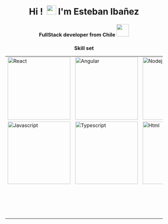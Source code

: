 <h1 align="center">Hi !<img src="https://media.giphy.com/media/hvRJCLFzcasrR4ia7z/giphy.gif" width="12"><img src="https://emojis.slackmojis.com/emojis/images/1531849430/4246/blob-sunglasses.gif?1531849430" width="30"/>  I'm Esteban Ibañez</h1>
<h3 align="center">FullStack developer from Chile <img src="https://media.giphy.com/media/J2awouDsf23R2vo2p5/giphy.gif" width="40" height="40" frameBorder="0"/> </h3>


<p align="center">

 
    
<h3 align="center">Skill set</h3>
<table>
  <tr> 
    <td><img src="https://cdn.iconscout.com/icon/free/png-128/react-1175109.png" alt="React" width="200"></td>
    <td><img src="https://cdn.iconscout.com/icon/free/png-256/angular-3-226070.png" alt="Angular" width="200"></td>
    <td><img src="https://cdn.iconscout.com/icon/free/png-128/nodejs-2-226035.png" alt="Nodejs" width="200"></td>
    <td><img src="https://cdn.iconscout.com/icon/free/png-128/mongodb-4-1175139.png" alt="Mongodb" width="200"></td>
    <td><img src="https://cdn.iconscout.com/icon/free/png-128/mysql-4-226026.png" alt="Mysql" width="200"></td>
    <td><img src="https://cdn.iconscout.com/icon/free/png-256/graphql-3521468-2944912.png" alt="Graphql" width="200"></td>
    <td><img src="https://cdn.iconscout.com/icon/premium/png-512-thumb/express-js-5379348-4492470.png" alt="Expressjs" width="200"></td>
   
  </tr>
  <tr>
    <td><img src="https://cdn.iconscout.com/icon/free/png-128/javascript-1-225993.png" alt="Javascript" width="200"></td>
    <td><img src="https://cdn.iconscout.com/icon/free/png-256/typescript-1-1175078.png" alt="Typescript" width="200"></td>
    <td><img src="https://cdn.iconscout.com/icon/free/png-128/html5-40-1175193.png" alt="Html" width="200"></td>
    <td><img src="https://cdn.iconscout.com/icon/free/png-128/css3-11-1175239.png" alt="Css" width="200"></td>
    <td><img src="https://cdn.worldvectorlogo.com/logos/apollo-graphql-compact.svg" alt="Apollo" width="200"></td>
    <td><img src="https://cdn.iconscout.com/icon/free/png-128/git-18-1175219.png" alt="Git" width="200"></td>
    <td><img src="https://cdn.iconscout.com/icon/free/png-128/bootstrap-226077.png" alt="Bootstrap" width="200"></td>
  </tr>
 <tr align="center"> 
  <td colspan='7'>  
  <a href="https://www.credly.com/users/jonathan-ibanez/badges" target="blank">
  <img align="center" alt="Esteban Ibanez Credly" width="100px" src="https://images.credly.com/size/340x340/images/b685de69-03cf-402c-b8e3-62ecd0e2e949/blob.png" />
 </td>
 </tr>
</table>
 </p>
